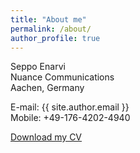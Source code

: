 ```yaml
---
title: "About me"
permalink: /about/
author_profile: true
---
```


Seppo Enarvi  
Nuance Communications  
Aachen, Germany  

E-mail: {{ site.author.email }}  
Mobile: +49-176-4202-4940

<a href="{{ site.url }}/cv.pdf">Download my CV</a>
